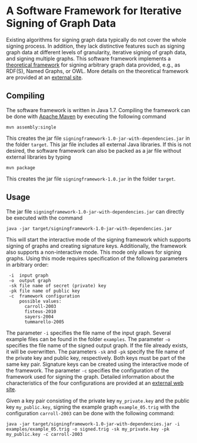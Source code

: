 # A Software Framework for Iterative Signing of Graph Data

Existing algorithms for signing graph data typically do not cover the whole signing process. In addition, they lack distinctive features such as signing graph data at different levels of granularity, iterative signing of graph data, and signing multiple graphs.
This software framework implements a [theoretical framework](http://icp.it-risk.iwvi.uni-koblenz.de/wiki/Signing_Graphs) for signing arbitrary graph data provided, e.g., as RDF(S), Named Graphs, or OWL. More details on the theoretical framework are provided at an [external site](http://icp.it-risk.iwvi.uni-koblenz.de/wiki/Signing_Graphs).

## Compiling

The software framework is written in Java 1.7. Compiling the framework can be done with [Apache Maven](http://maven.apache.org/) by executing the following command
```
mvn assembly:single
```
This creates the jar file `signingframework-1.0-jar-with-dependencies.jar` in the folder `target`.
This jar file includes all external Java libraries.
If this is not desired, the software framework can also be packed as a jar file without external libraries by typing

```
mvn package
```
This creates the jar file `signingframework-1.0.jar` in the folder `target`.

## Usage

The  jar file `signingframework-1.0-jar-with-dependencies.jar` can directly be executed with the command
```
java -jar target/signingframework-1.0-jar-with-dependencies.jar
```
This will start the interactive mode of the signing framework which supports signing of graphs and creating signature keys.
Additionally, the framework also supports a non-interactive mode. This mode only allows for signing graphs. Using this mode requires specification of the following parameters in arbitrary order:
```
 -i  input graph
 -o  output graph
 -sk file name of secret (private) key 
 -pk file name of public key 
 -c  framework configuration
     possible values:
       carroll-2003
       fisteus-2010
       sayers-2004
       tummarello-2005
```
The parameter `-i` specifies the file name of the input graph. Several example files can be found in the folder `examples`.
The parameter `-o` specifies the file name of the signed output graph. If the file already exists, it will be overwritten.
The parameters `-sk` and `-pk` specify the file name of the private key and public key, respectively. Both keys must be part of the same key pair. Signature keys can be created using the interactive mode of the framework.
The parameter `-c` specifies the configuration of the framework used for signing the graph. Detailed information about the characteristics of the four configurations are provided at an [external web site](http://icp.it-risk.iwvi.uni-koblenz.de/wiki/Graph_Signing_Functions).

Given a key pair consisting of the private key `my_private.key` and the public key `my_public.key`, signing the example graph `example_05.trig` with the configuration `carroll-2003` can be done with the following command:
```
java -jar target/signingframework-1.0-jar-with-dependencies.jar -i examples/example_05.trig -o signed.trig -sk my_private.key -pk my_public.key -c carroll-2003
```

